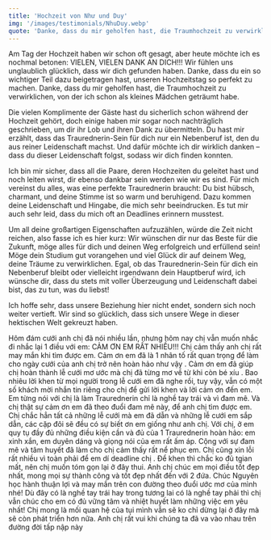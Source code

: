 ```yaml
---
title: 'Hochzeit von Như und Duy'
img: '/images/testimonials/NhuDuy.webp'
quote: 'Danke, dass du mir geholfen hast, die Traumhochzeit zu verwirklichen, von der ich schon als kleines Mädchen geträumt habe.'
---
```

Am Tag der Hochzeit haben wir schon oft gesagt, aber heute möchte ich es nochmal betonen: VIELEN, VIELEN DANK AN DICH!!! Wir fühlen uns unglaublich glücklich, dass wir dich gefunden haben. Danke, dass du ein so wichtiger Teil dazu beigetragen hast, unseren Hochzeitstag so perfekt zu machen. Danke, dass du mir geholfen hast, die Traumhochzeit zu verwirklichen, von der ich schon als kleines Mädchen geträumt habe.

Die vielen Komplimente der Gäste hast du sicherlich schon während der Hochzeit gehört, doch einige haben mir sogar noch nachträglich geschrieben, um dir ihr Lob und ihren Dank zu übermitteln. Du hast mir erzählt, dass das Traurednerin-Sein für dich nur ein Nebenberuf ist, den du aus reiner Leidenschaft machst. Und dafür möchte ich dir wirklich danken – dass du dieser Leidenschaft folgst, sodass wir dich finden konnten.

Ich bin mir sicher, dass all die Paare, deren Hochzeiten du geleitet hast und noch leiten wirst, dir ebenso dankbar sein werden wie wir es sind. Für mich vereinst du alles, was eine perfekte Traurednerin braucht: Du bist hübsch, charmant, und deine Stimme ist so warm und beruhigend. Dazu kommen deine Leidenschaft und Hingabe, die mich sehr beeindrucken. Es tut mir auch sehr leid, dass du mich oft an Deadlines erinnern musstest.

Um all deine großartigen Eigenschaften aufzuzählen, würde die Zeit nicht reichen, also fasse ich es hier kurz: Wir wünschen dir nur das Beste für die Zukunft, möge alles für dich und deinen Weg erfolgreich und erfüllend sein! Möge dein Studium gut vorangehen und viel Glück dir auf deinem Weg, deine Träume zu verwirklichen. Egal, ob das Traurednerin-Sein für dich ein Nebenberuf bleibt oder vielleicht irgendwann dein Hauptberuf wird, ich wünsche dir, dass du stets mit voller Überzeugung und Leidenschaft dabei bist, das zu tun, was du liebst!

Ich hoffe sehr, dass unsere Beziehung hier nicht endet, sondern sich noch weiter vertieft. Wir sind so glücklich, dass sich unsere Wege in dieser hektischen Welt gekreuzt haben.

Hôm đám cưới anh chị đã nói nhiều lần, nhưng hôm nay chị vẫn muốn nhắc đi nhắc lại 1 điều với em: CẢM ƠN EM RẤT NHIỀU!!! Chị cảm thấy anh chị rất may mắn khi tìm được em. Cảm ơn em đã là 1 nhân tố rất quan trọng để làm cho ngày cưới của anh chị trở nên hoàn hảo như vậy  . Cảm ơn em đã giúp chị hoàn thành lễ cưới mơ ước mà chị đã từng mơ về từ khi còn bé xíu  . Bao nhiêu lời khen từ mọi người trong lễ cưới em đã nghe rồi, tuy vậy, vẫn có một số khách mời nhắn tin riêng cho chị để gửi lời khen và lời cảm ơn đến em. Em từng nói với chị là làm Traurednerin chỉ là nghề tay trái và vì đam mê. Và chị thật sự cảm ơn em đã theo đuổi đam mê này, để anh chị tìm được em. Chị chắc hẳn tất cả những lễ cưới mà em đã dẫn và những lễ cưới em sắp dẫn, các cặp đôi sẽ đều có sự biết ơn em giống như anh chị. Với chị, ở em quy tụ đầy đủ những điều kiện cần và đủ của 1 Traurednerin hoàn hảo: em xinh xắn, em duyên dáng và giọng nói của em rất ấm áp. Cộng với sự đam mê và tâm huyết đã làm cho chị cảm thấy rất nể phục em. Chị cũng xin lỗi rất nhiều vì toàn phải để em dí deadline chị   . Để khen thì chắc ko đủ tgian mất, nên chị muốn tóm gọn lại ở đây thui. Anh chị chúc em mọi điều tốt đẹp nhất, mong mọi sự thành công và tốt đẹp nhất đến với 2 đứa. Chúc Nguyên học hành thuận lợi và may mắn trên con đường theo đuổi ước mơ của mình nhé! Dù đây có là nghề tay trái hay trong tương lai có là nghề tay phải thì chị vẫn chúc cho em có đủ vững tâm và nhiệt huyết làm những việc em yêu nhất!  Chị mong là mối quan hệ của tụi mình vẫn sẽ ko chỉ dừng lại ở đây mà sẽ còn phát triển hơn nữa. Anh chị rất vui khi chúng ta đã va vào nhau trên đường đời tấp nập này